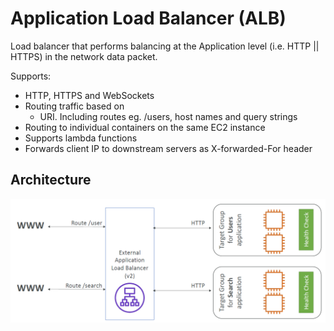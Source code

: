 # Application Load Balancer (ALB)

Load balancer that performs balancing at the Application level (i.e. HTTP || HTTPS) in the network data packet.

Supports:
- HTTP, HTTPS and WebSockets
- Routing traffic based on
    - URI. Including routes eg. /users, host names and query strings
- Routing to individual containers on the same EC2 instance
- Supports lambda functions
- Forwards client IP to downstream servers as X-forwarded-For header

## Architecture

![](./../../../../img/alb_structure.png)